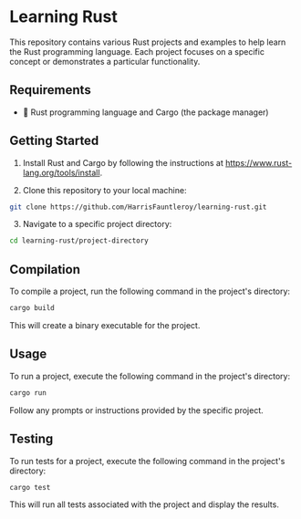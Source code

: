 # Learning Rust

This repository contains various Rust projects and examples to help learn the Rust programming language. Each project focuses on a specific concept or demonstrates a particular functionality.

## Requirements

- 🦀 Rust programming language and Cargo (the package manager)

## Getting Started

1. Install Rust and Cargo by following the instructions at <https://www.rust-lang.org/tools/install>.

2. Clone this repository to your local machine:

```sh
git clone https://github.com/HarrisFauntleroy/learning-rust.git
```

3. Navigate to a specific project directory:

```sh
cd learning-rust/project-directory
```

## Compilation
To compile a project, run the following command in the project's directory:

```sh
cargo build
```

This will create a binary executable for the project.

## Usage
To run a project, execute the following command in the project's directory:

```sh
cargo run
```

Follow any prompts or instructions provided by the specific project.

## Testing
To run tests for a project, execute the following command in the project's directory:

```sh
cargo test
```

This will run all tests associated with the project and display the results.